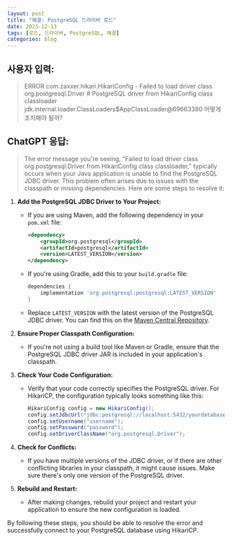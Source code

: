 ```yaml
---
layout: post
title: "해결: PostgreSQL 드라이버 로드"
date: 2023-12-13
tags: [로드, 드라이버, PostgreSQL, 해결]
categories: blog
---
```


## 사용자 입력:
> ERROR com.zaxxer.hikari.HikariConfig - Failed to load driver class org.postgresql.Driver  # PostgreSQL driver from HikariConfig class classloader jdk.internal.loader.ClassLoaders$AppClassLoader@69663380 어떻게 조치해야 될까?

## ChatGPT 응답:
> The error message you're seeing, "Failed to load driver class org.postgresql.Driver from HikariConfig class classloader," typically occurs when your Java application is unable to find the PostgreSQL JDBC driver. This problem often arises due to issues with the classpath or missing dependencies. Here are some steps to resolve it:

1. **Add the PostgreSQL JDBC Driver to Your Project:**
   - If you are using Maven, add the following dependency in your `pom.xml` file:

     ```xml
     <dependency>
         <groupId>org.postgresql</groupId>
         <artifactId>postgresql</artifactId>
         <version>LATEST_VERSION</version>
     </dependency>
     ```
   - If you're using Gradle, add this to your `build.gradle` file:

     ```gradle
     dependencies {
         implementation 'org.postgresql:postgresql:LATEST_VERSION'
     }
     ```
   - Replace `LATEST_VERSION` with the latest version of the PostgreSQL JDBC driver. You can find this on the [Maven Central Repository](https://search.maven.org/).

2. **Ensure Proper Classpath Configuration:**
   - If you're not using a build tool like Maven or Gradle, ensure that the PostgreSQL JDBC driver JAR is included in your application's classpath.

3. **Check Your Code Configuration:**
   - Verify that your code correctly specifies the PostgreSQL driver. For HikariCP, the configuration typically looks something like this:

     ```java
     HikariConfig config = new HikariConfig();
     config.setJdbcUrl("jdbc:postgresql://localhost:5432/yourdatabase");
     config.setUsername("username");
     config.setPassword("password");
     config.setDriverClassName("org.postgresql.Driver");
     ```

4. **Check for Conflicts:**
   - If you have multiple versions of the JDBC driver, or if there are other conflicting libraries in your classpath, it might cause issues. Make sure there's only one version of the PostgreSQL driver.

5. **Rebuild and Restart:**
   - After making changes, rebuild your project and restart your application to ensure the new configuration is loaded.

By following these steps, you should be able to resolve the error and successfully connect to your PostgreSQL database using HikariCP.

